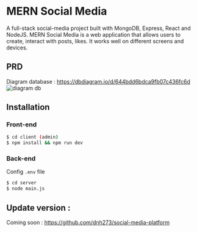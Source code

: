 # MERN Social Media

A full-stack social-media project built with MongoDB, Express, React and NodeJS. MERN Social Media is a web application that allows users to create, interact with posts, likes. It works well on different screens and devices.

## PRD

Diagram database : https://dbdiagram.io/d/644bdd6bdca9fb07c436fc6d
<img src="https://i.ibb.co/4SwHLYc/MERN-Social-Media.png" alt="diagram db"/>


## Installation

### Front-end

```bash
$ cd client (admin)
$ npm install && npm run dev
```

### Back-end

Config `.env` file

```bash
$ cd server
$ node main.js
```

## Update version : 
Coming soon : https://github.com/dnh273/social-media-platform
